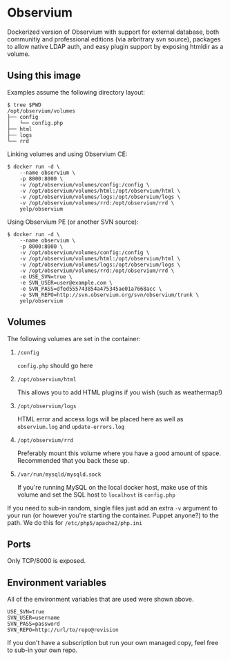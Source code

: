 Observium
=========

Dockerized version of Observium with support for external database, both
communitiy and professional editions (via arbritrary svn source), packages
to allow native LDAP auth, and easy plugin support by exposing htmldir as a
volume.

Using this image
----------------

Examples assume the following directory layout:

    $ tree $PWD
    /opt/observium/volumes
    ├── config
    │   └── config.php
    ├── html
    ├── logs
    └── rrd

Linking volumes and using Observium CE:

    $ docker run -d \
        --name observium \
        -p 8000:8000 \
        -v /opt/observium/volumes/config:/config \
        -v /opt/observium/volumes/html:/opt/observium/html \
        -v /opt/observium/volumes/logs:/opt/observium/logs \
        -v /opt/observium/volumes/rrd:/opt/observium/rrd \
        yelp/observium

Using Observium PE (or another SVN source):

    $ docker run -d \
        --name observium \
        -p 8000:8000 \
        -v /opt/observium/volumes/config:/config \
        -v /opt/observium/volumes/html:/opt/observium/html \
        -v /opt/observium/volumes/logs:/opt/observium/logs \
        -v /opt/observium/volumes/rrd:/opt/observium/rrd \
        -e USE_SVN=true \
        -e SVN_USER=user@example.com \
        -e SVN_PASS=dfed555743854a475345ae01a7668acc \
        -e SVN_REPO=http://svn.observium.org/svn/observium/trunk \
        yelp/observium

Volumes
-------

The following volumes are set in the container:

1. `/config`

   `config.php` should go here

2. `/opt/observium/html`

   This allows you to add HTML plugins if you wish (such as weathermap!)

3. `/opt/observium/logs`

   HTML error and access logs will be placed here as well as
   `observium.log` and `update-errors.log`

4. `/opt/observium/rrd`

   Preferably mount this volume where you have a good amount of space.
   Recommended that you back these up.

5. `/var/run/mysqld/mysqld.sock`

   If you're running MySQL on the local docker host, make use of this volume
   and set the SQL host to `localhost` is `config.php`

If you need to sub-in random, single files just add an extra `-v` argument to
your run (or however you're starting the container. Puppet anyone?) to the
path. We do this for `/etc/php5/apache2/php.ini`

Ports
-----

Only TCP/8000 is exposed.

Environment variables
---------------------

All of the environment variables that are used were shown above.

    USE_SVN=true
    SVN_USER=username
    SVN_PASS=password
    SVN_REPO=http://url/to/repo@revision

If you don't have a subscription but run your own managed copy, feel free to
sub-in your own repo.
